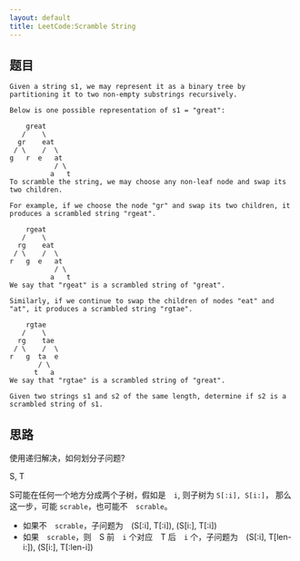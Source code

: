 ```yaml
---
layout: default
title: LeetCode:Scramble String
---
```


## 题目

```
Given a string s1, we may represent it as a binary tree by partitioning it to two non-empty substrings recursively.

Below is one possible representation of s1 = "great":

    great
   /    \
  gr    eat
 / \    /  \
g   r  e   at
           / \
          a   t
To scramble the string, we may choose any non-leaf node and swap its two children.

For example, if we choose the node "gr" and swap its two children, it produces a scrambled string "rgeat".

    rgeat
   /    \
  rg    eat
 / \    /  \
r   g  e   at
           / \
          a   t
We say that "rgeat" is a scrambled string of "great".

Similarly, if we continue to swap the children of nodes "eat" and "at", it produces a scrambled string "rgtae".

    rgtae
   /    \
  rg    tae
 / \    /  \
r   g  ta  e
       / \
      t   a
We say that "rgtae" is a scrambled string of "great".

Given two strings s1 and s2 of the same length, determine if s2 is a scrambled string of s1.
```

## 思路

使用递归解决，如何划分子问题?

S, T

S可能在任何一个地方分成两个子树，假如是　`i`, 则子树为 `S[:i], S[i:]`，
那么这一步，可能 `scrable`，也可能不　`scrable`。

* 如果不　`scrable`，子问题为　(S[:i], T[:i]), (S[i:], T[:i])
* 如果　`scrable`，则　S 前　`i` 个对应　T 后　`i` 个，子问题为　(S[:i], T[len-i:]), (S[i:], T[:len-i])


